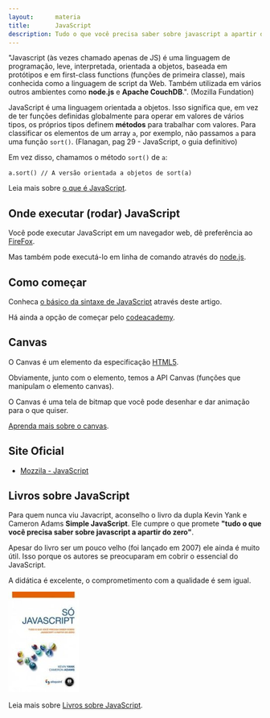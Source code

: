 ```yaml
---
layout:      materia
title:       JavaScript
description: Tudo o que você precisa saber sobre javascript a apartir do zero
---
```



"Javascript (às vezes chamado apenas de JS) é uma linguagem de programação, leve, interpretada, orientada a objetos, 
baseada em protótipos e em first-class functions (funções de primeira classe), mais conhecida como a linguagem de 
script da Web. Também utilizada em vários outros ambientes como __node.js__ e __Apache CouchDB__.".
(Mozilla Fundation)

JavaScript é uma linguagem orientada a objetos. Isso significa que, em vez de ter funções definidas globalmente para
operar em valores de vários tipos, os próprios tipos definem __métodos__ para trabalhar com valores. Para classificar
os elementos de um array `a`, por exemplo, não passamos `a` para uma função `sort()`. 
(Flanagan, pag 29 - JavaScript, o guia definitivo)

Em vez disso, chamamos o método `sort()` de `a`: 

    a.sort() // A versão orientada a objetos de sort(a)


Leia mais sobre [o que é JavaScript](./o-que-e-javascript/).



Onde executar (rodar) JavaScript
---

Você pode executar JavaScript em um navegador web, dê preferência ao [FireFox](https://www.mozilla.org/pt-BR/firefox/new/ "link-externo").

Mas também pode executá-lo em linha de comando através do [node.js](http://nodejs.org/ "link-externo").



Como começar
---

Conheca [o básico da sintaxe de JavaScript](./sintaxe-basica/) através deste artigo.

Há ainda a opção de começar pelo [codeacademy](http://www.codecademy.com/en/tracks/javascript "link-externo").



Canvas
---

O Canvas é um elemento da especificação [HTML5](http://www.w3.org/TR/html5/ "link-externo").

Obviamente, junto com o elemento, temos a API Canvas (funções que manipulam o elemento canvas).

O Canvas é uma tela de bitmap que você pode desenhar e dar animação para o que quiser.

[Aprenda mais sobre o canvas](/javascript/canvas/ "link-externo").


Site Oficial
---

- [Mozzila - JavaScript](https://developer.mozilla.org/en-US/learn/javascript "link-externo")




Livros sobre JavaScript
---

Para quem nunca viu Javacript, aconselho o livro da dupla Kevin Yank e Cameron Adams __Simple JavaScript__.
Ele cumpre o que promete __"tudo o que você precisa saber sobre javascript a apartir do zero"__.

Apesar do livro ser um pouco velho (foi lançado em 2007) ele ainda é muito útil. Isso porque os autores se preocuparam
em cobrir o essencial do JavaScript.

A didática é excelente, o comprometimento com a qualidade é sem igual.

!["Livro Só Javascript"](livro-simple-js.jpg "Livro Só Javascript")

Leia mais sobre [Livros sobre JavaScript](./livros-javascript/).
